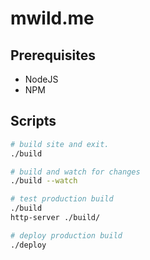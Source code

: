 # mwild.me

## Prerequisites
* NodeJS
* NPM

## Scripts

```sh
# build site and exit.
./build

# build and watch for changes
./build --watch

# test production build
./build
http-server ./build/

# deploy production build
./deploy
```
